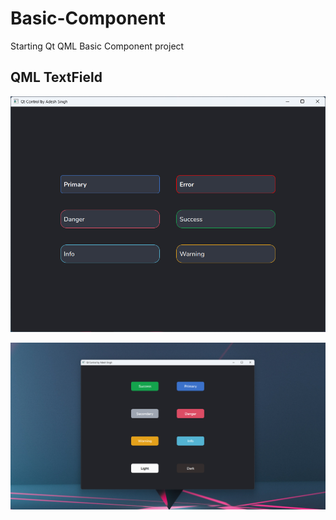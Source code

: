# Basic-Component
Starting Qt QML Basic Component project 
## QML TextField 
![Text Field ](https://github.com/cppqtdev/Basic-Component/blob/main/screenshot/TextField.png)

![Custom QML Button](https://github.com/cppqtdev/Basic-Component/blob/main/screenshot/Buttons.png)
